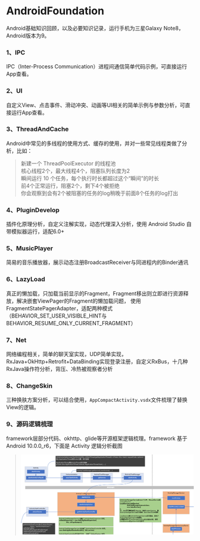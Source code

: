 # AndroidFoundation
Android基础知识回顾，以及必要知识记录，运行手机为三星Galaxy Note8，Android版本为9。
### 1、IPC
IPC（Inter-Process Communication）进程间通信简单代码示例，可直接运行App查看。

### 2、UI
自定义View、点击事件、滑动冲突、动画等UI相关的简单示例与参数分析，可直接运行App查看。

### 3、ThreadAndCache
Android中常见的多线程的使用方式、缓存的使用，并对一些常见线程类做了分析，比如：
> 新建一个 ThreadPoolExecutor 的线程池\
> 核心线程2个，最大线程4个，阻塞队列长度为2\
> 瞬间运行 10 个任务，每个执行时长都超过这个“瞬间”的时长\
> 前4个正常运行，阻塞2个，剩下4个被拒绝\
> 你会观察到会有2个被阻塞的任务的log稍晚于前面8个任务的log打出

### 4、PluginDevelop
插件化原理分析，自定义注解实现，动态代理深入分析，使用 Android Studio 自带模拟器运行，适配6.0+

### 5、MusicPlayer
简易的音乐播放器，展示动态注册BroadcastReceiver与同进程内的Binder通讯

### 6、LazyLoad
真正的懒加载，只加载当前显示的Fragment，Fragment移出则立即进行资源释放，解决嵌套ViewPager的Fragment的懒加载问题，
使用FragmentStatePagerAdapter，适配两种模式（BEHAVIOR_SET_USER_VISIBLE_HINT与BEHAVIOR_RESUME_ONLY_CURRENT_FRAGMENT）

### 7、Net
网络编程相关，简单的聊天室实现，UDP简单实现，RxJava+OkHttp+Retrofit+DataBinding实现登录注册，自定义RxBus，十几种RxJava操作符分析，背压、冷热被观察者分析

### 8、ChangeSkin
三种换肤方案分析，可以结合使用，`AppCompactActivity.vsdx`文件梳理了替换View的逻辑。

### 9、源码逻辑梳理
framework层部分代码、okhttp、glide等开源框架逻辑梳理。framework 基于Android 10.0.0_r6，下面是 Activity 逻辑分析截图
> ![UI](/0-Picture/Activity.png "Activity逻辑梳理截图")
